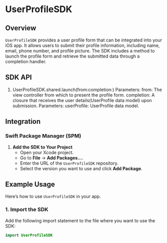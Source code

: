# UserProfileSDK

## Overview

`UserProfileSDK` provides a user profile form that can be integrated into your iOS app. It allows users to submit their profile information, including name, email, phone number, and profile picture. The SDK includes a method to launch the profile form and retrieve the submitted data through a completion handler.

## SDK API

1. UserProfileSDK.shared.launch(from:completion:)
        Parameters:
from: The view controller from which to present the profile form.
completion: A closure that receives the user details(UserProfile data model) upon submission. Parameters:
userProfile: UserProfile data model.

## Integration

### Swift Package Manager (SPM)

1. **Add the SDK to Your Project**
    - Open your Xcode project.
    - Go to **File** → **Add Packages...**.
    - Enter the URL of the `UserProfileSDK` repository.
    - Select the version you want to use and click **Add Package**.

## Example Usage

Here’s how to use `UserProfileSDK` in your app.

### 1. Import the SDK

Add the following import statement to the file where you want to use the SDK:

```swift
import UserProfileSDK
